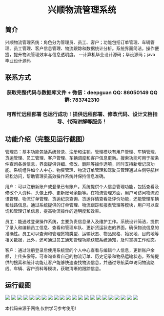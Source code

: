 <p><h1 align="center">兴顺物流管理系统</h1></p>

## 简介
兴顺物流管理系统：角色分为管理员、员工、客户；功能包括订单管理、车辆管理、员工管理、客户信息管理、物流跟踪和数据统计分析。系统界面简洁，操作便捷，提升物流管理效率与信息透明度。    --计算机毕业设计源码；毕设源码；java毕业设计源码


## 联系方式
<p><h3 align="center">获取完整代码与数据库文件 + 微信：deepguan QQ: 86050149 QQ群: 783742310</h3></p>
<p><h3 align="center">可帮忙远程部署 包运行成功！提供远程部署、修改代码、设计文档指导、代码讲解等服务！</h3></p>

## 功能介绍（完整见运行截图）
管理员：基本功能包括系统登录、注册和注销。管理模块有用户管理、车辆管理、货运管理、员工管理、客户管理、车辆调度和客户信息更新。搜索功能可用于按条件查询各类信息，界面提供详细、修改、删除等操作选项，同时支持新增记录功能。系统组件如个人中心、物资管理、物流订单管理和驾驶员管理通过左侧导航栏轻松访问，帮助管理员高效操作系统并保持信息准确。

用户：可以注册新账户或登录已有账户。系统提供个人信息管理功能，包括查看及修改个人资料、头像上传、更新账号余额等。在物流管理方面，用户可访问物流资讯管理、物流订单管理、货运纪录查询、货运详情查看及评价功能，还能管理车辆和线路信息。通过系统提供的订单管理、物流跟踪和报表管理等模块，用户可以查询和管理订单信息，提高物流操作的透明度和效率。

员工：能通过登录操作系统，主要负责信息录入及维护工作。系统设计简洁，提供了录入和编辑员工信息、查看和管理车队、更新货运状态的界面，确保物流信息的准确性。员工可以查询和管理货物类型、运输状态、物品规格、始发地、目的地等相关数据，此外，还可通过员工通知管理功能获取系统通知，及时掌握工作动态。

客户：通过注册登录后使用系统里的个人中心查看与编辑个人信息，更新账户余额，上传头像等。可查询查看自己的物流订单、历史记录和物品运输状态。系统提供的搜索和统计功能让客户能够快速查找物流信息，并通过导航菜单访问物流路线、车辆、客户资料等模块，获取清晰的跟踪信息。


## 运行截图
![](https://bs-1329754181.cos.ap-shanghai.myqcloud.com/spring/XingShunLogisticsManagementSystem/img/001.jpg)
![](https://bs-1329754181.cos.ap-shanghai.myqcloud.com/spring/XingShunLogisticsManagementSystem/img/002.jpg)
![](https://bs-1329754181.cos.ap-shanghai.myqcloud.com/spring/XingShunLogisticsManagementSystem/img/003.jpg)
![](https://bs-1329754181.cos.ap-shanghai.myqcloud.com/spring/XingShunLogisticsManagementSystem/img/004.jpg)
![](https://bs-1329754181.cos.ap-shanghai.myqcloud.com/spring/XingShunLogisticsManagementSystem/img/005.jpg)
![](https://bs-1329754181.cos.ap-shanghai.myqcloud.com/spring/XingShunLogisticsManagementSystem/img/006.jpg)
![](https://bs-1329754181.cos.ap-shanghai.myqcloud.com/spring/XingShunLogisticsManagementSystem/img/007.jpg)
![](https://bs-1329754181.cos.ap-shanghai.myqcloud.com/spring/XingShunLogisticsManagementSystem/img/008.jpg)
![](https://bs-1329754181.cos.ap-shanghai.myqcloud.com/spring/XingShunLogisticsManagementSystem/img/009.jpg)
![](https://bs-1329754181.cos.ap-shanghai.myqcloud.com/spring/XingShunLogisticsManagementSystem/img/010.jpg)
![](https://bs-1329754181.cos.ap-shanghai.myqcloud.com/spring/XingShunLogisticsManagementSystem/img/011.jpg)
![](https://bs-1329754181.cos.ap-shanghai.myqcloud.com/spring/XingShunLogisticsManagementSystem/img/012.jpg)
![](https://bs-1329754181.cos.ap-shanghai.myqcloud.com/spring/XingShunLogisticsManagementSystem/img/013.jpg)
![](https://bs-1329754181.cos.ap-shanghai.myqcloud.com/spring/XingShunLogisticsManagementSystem/img/014.jpg)
![](https://bs-1329754181.cos.ap-shanghai.myqcloud.com/spring/XingShunLogisticsManagementSystem/img/015.jpg)
![](https://bs-1329754181.cos.ap-shanghai.myqcloud.com/spring/XingShunLogisticsManagementSystem/img/016.jpg)
![](https://bs-1329754181.cos.ap-shanghai.myqcloud.com/spring/XingShunLogisticsManagementSystem/img/017.jpg)
![](https://bs-1329754181.cos.ap-shanghai.myqcloud.com/spring/XingShunLogisticsManagementSystem/img/018.jpg)
![](https://bs-1329754181.cos.ap-shanghai.myqcloud.com/spring/XingShunLogisticsManagementSystem/img/019.jpg)
![](https://bs-1329754181.cos.ap-shanghai.myqcloud.com/spring/XingShunLogisticsManagementSystem/img/020.jpg)
![](https://bs-1329754181.cos.ap-shanghai.myqcloud.com/spring/XingShunLogisticsManagementSystem/img/021.jpg)
![](https://bs-1329754181.cos.ap-shanghai.myqcloud.com/spring/XingShunLogisticsManagementSystem/img/022.jpg)

<p>本代码来源于网络,仅供学习参考使用!</p>
